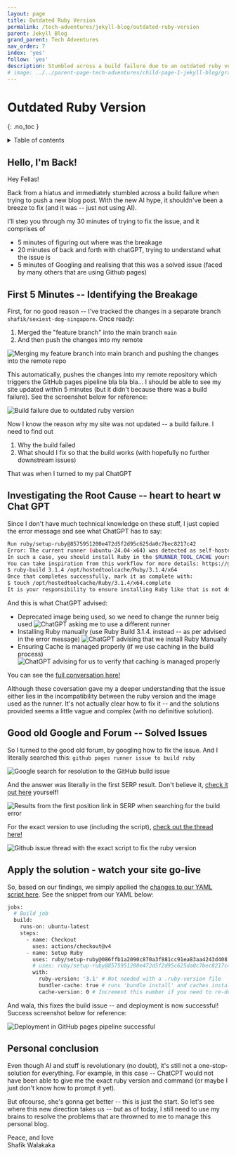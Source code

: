 ```yaml
---
layout: page
title: Outdated Ruby Version
permalink: /tech-adventures/jekyll-blog/outdated-ruby-version
parent: Jekyll Blog
grand_parent: Tech Adventures
nav_order: 7
index: 'yes'
follow: 'yes'
description: Stumbled across a build failure due to an outdated ruby version. These are the steps to resolve it
# image: ../../parent-page-tech-adventures/child-page-1-jekyll-blog/grandchild-page-6-missing-blog-post/missing-blog-post.png
---
```


# Outdated Ruby Version

{: .no_toc }

<details closed markdown="block">
  <summary>
    Table of contents
  </summary>
  {: .text-delta }
- TOC
{:toc}
</details>

## Hello, I'm Back!
Hey Fellas!

Back from a hiatus and immediately stumbled across a build failure when trying to push a new blog post. With the new AI hype, it shouldn've been a breeze to fix (and it was -- just not using AI).

I'll step you through my 30 minutes of trying to fix the issue, and it comprises of 
- 5 minutes of figuring out where was the breakage
- 20 minutes of back and forth with chatGPT, trying to understand what the issue is
- 5 minutes of Googling and realising that this was a solved issue (faced by many others that are using Github pages)

## First 5 Minutes -- Identifying the Breakage

First, for no good reason -- I've tracked the changes in a separate branch `shafik/sexiest-dog-singapore`. Once ready:
1. Merged the "feature branch" into the main branch `main`
2. And then push the changes into my remote

![Merging my feature branch into main branch and pushing the changes into the remote repo](../../parent-page-tech-adventures/child-page-1-jekyll-blog/grandchild-page-7-outdated-ruby-version/merge-sexy-article-push-into-repo.png)

This automatically, pushes the changes into my remote repository which triggers the GitHub pages pipeline bla bla bla... I should be able to see my site updated within 5 minutes (but it didn't because there was a build failure). See the screenshot below for reference:

![Build failure due to outdated ruby version](../../parent-page-tech-adventures/child-page-1-jekyll-blog/grandchild-page-7-outdated-ruby-version/image-build-failure.png)

Now I know the reason why my site was not updated -- a build failure. I need to find out
1. Why the build failed
2. What should I fix so that the build works (with hopefully no further downstream issues)

That was when I turned to my pal ChatGPT

## Investigating the Root Cause -- heart to heart w Chat GPT

Since I don't have much technical knowledge on these stuff, I just copied the error message and see what ChatGPT has to say:

``` bash
Run ruby/setup-ruby@8575951200e472d5f2d95c625da0c7bec8217c42
Error: The current runner (ubuntu-24.04-x64) was detected as self-hosted because the platform does not match a GitHub-hosted runner image (or that image is deprecated and no longer supported).
In such a case, you should install Ruby in the $RUNNER_TOOL_CACHE yourself, for example using https://github.com/rbenv/ruby-build
You can take inspiration from this workflow for more details: https://github.com/ruby/ruby-builder/blob/master/.github/workflows/build.yml
$ ruby-build 3.1.4 /opt/hostedtoolcache/Ruby/3.1.4/x64
Once that completes successfully, mark it as complete with:
$ touch /opt/hostedtoolcache/Ruby/3.1.4/x64.complete
It is your responsibility to ensure installing Ruby like that is not done in parallel.
```

And this is what ChatGPT advised:
- Deprecated image being used, so we need to change the runner beig used
![ChatGPT asking me to use a different runner](../../parent-page-tech-adventures/child-page-1-jekyll-blog/grandchild-page-7-outdated-ruby-version/image-use-different-runner.png)
- Installing Ruby manually (use Ruby Build 3.1.4. instead -- as per advised in the error message)
![ChatGPT advising that we install Ruby Manually](../../parent-page-tech-adventures/child-page-1-jekyll-blog/grandchild-page-7-outdated-ruby-version/image-manually-install-ruby.png)
- Ensuring Cache is managed properly (if we use caching in the build process)
![ChatGPT advising for us to verify that caching is managed properly](../../parent-page-tech-adventures/child-page-1-jekyll-blog/grandchild-page-7-outdated-ruby-version/image-manage-caching-for-build-process.png)

You can see the [full conversation here!](https://chatgpt.com/share/67b863e4-a5cc-800c-93b7-4652fb412bd4)

Although these coversation gave my a deeper understanding that the issue either lies in the incompatibility between the ruby version and the image used as the runner. It's not actually clear how to fix it -- and the solutions provided seems a little vague and complex (with no definitive solution).

## Good old Google and Forum -- Solved Issues

So I turned to the good old forum, by googling how to fix the issue. And I literally searched this:
`github pages runner issue to build ruby`

![Google search for resolution to the GitHub build issue](../../parent-page-tech-adventures/child-page-1-jekyll-blog/grandchild-page-7-outdated-ruby-version/image-google-search-github-issue.png)

And the answer was literally in the first SERP result. Don't believe it, [check it out here](https://talk.jekyllrb.com/t/building-error-on-github-actions/9471/2) yourself!

![Results from the first position link in SERP when searching for the build error](../../parent-page-tech-adventures/child-page-1-jekyll-blog/grandchild-page-7-outdated-ruby-version/image-first-result-serp.png)

For the exact version to use (including the script), [check out the thread here!](https://github.com/ruby/setup-ruby/issues/595)

![Github issue thread with the exact script to fix the ruby version](../../parent-page-tech-adventures/child-page-1-jekyll-blog/grandchild-page-7-outdated-ruby-version/image-exact-script-new-version-ruby.png)

## Apply the solution - watch your site go-live

So, based on our findings, we simply applied the [changes to our YAML script here](https://github.com/walakaka77/test-doc-site/blob/main/.github/workflows/jekyll.yml). See the snippet from our YAML below:

``` bash
jobs:
  # Build job
  build:
    runs-on: ubuntu-latest
    steps:
      - name: Checkout
        uses: actions/checkout@v4
      - name: Setup Ruby
        uses: ruby/setup-ruby@086ffb1a2090c870a3f881cc91ea83aa4243d408 # v1.195.0, updated based on https://github.com/ruby/setup-ruby/issues/595#issuecomment-2395466628
        # uses: ruby/setup-ruby@8575951200e472d5f2d95c625da0c7bec8217c42 # v1.161.0
        with:
          ruby-version: '3.1' # Not needed with a .ruby-version file
          bundler-cache: true # runs 'bundle install' and caches installed gems automatically
          cache-version: 0 # Increment this number if you need to re-download cached gems

```

And wala, this fixes the build issue -- and deployment is now successful! Success screenshot below for reference:

![Deployment in GitHub pages pipeline successful](../../parent-page-tech-adventures/child-page-1-jekyll-blog/grandchild-page-7-outdated-ruby-version/image-successful-deployment.png)


## Personal conclusion

Even though AI and stuff is revolutionary (no doubt), it's still not a one-stop-solution for everything. For example, in this case -- ChatCPT would not have been able to give me the exact ruby version and command (or maybe I just don't know how to prompt it yet).

But ofcourse, she's gonna get better -- this is just the start. So let's see where this new direction takes us -- but as of today, I still need to use my brains to resolve the problems that are throwned to me to manage this personal blog.

Peace, and love <br>
Shafik Walakaka